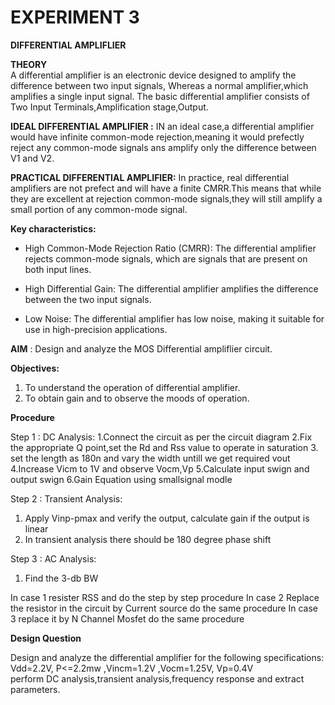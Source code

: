 # EXPERIMENT 3
 **DIFFERENTIAL AMPLIFLIER** 

**THEORY**<br/>
 A differential amplifier is an electronic device designed to amplify the difference between two input signals, Whereas a normal amplifier,which amplifies a single input signal. The basic differential amplifier consists of Two Input Terminals,Amplification stage,Output.<br/>
 
 **IDEAL DIFFERENTIAL AMPLIFIER :** IN an ideal case,a differential amplifier would have infinite common-mode rejection,meaning it would prefectly reject any common-mode signals ans amplify only the difference between V1 and V2.<br/>
 
 **PRACTICAL DIFFERENTIAL AMPLIFIER:** In practice, real differential amplifiers are not prefect and will have a finite CMRR.This means that while they are excellent at rejection common-mode signals,they will still amplify a small portion of any common-mode signal.<br/>
 
**Key characteristics:**

- High Common-Mode Rejection Ratio (CMRR): The differential amplifier rejects common-mode signals, which are signals that are present on both input lines.

- High Differential Gain: The differential amplifier amplifies the difference between the two input signals.

- Low Noise: The differential amplifier has low noise, making it suitable for use in high-precision applications.

**AIM** : Design and analyze the MOS Differential ampliflier circuit.

 **Objectives:**
 1. To understand the operation of differential amplifier.
 2. To obtain gain and to observe the moods of operation.

 **Procedure**<br/>

 Step 1 : DC Analysis:
1.Connect the circuit as per the circuit diagram
2.Fix the appropriate Q point,set the Rd and Rss value to operate in saturation
3. set the length as 180n and vary the width untill we get required vout
4.Increase Vicm to 1V and observe Vocm,Vp
5.Calculate input swign and output swign
6.Gain Equation using smallsignal modle

Step 2 : Transient Analysis:
1. Apply Vinp-pmax and verify the output, calculate gain if the output is linear
2. In transient analysis there should be 180 degree phase shift 

Step 3 : AC Analysis:
1. Find the 3-db BW

In case 1 resister RSS and do the step by step procedure
In case 2 Replace the resistor in the circuit by Current source do the same procedure 
In case 3 replace it by N Channel Mosfet do the same procedure 

**Design Question**

Design and analyze the differential amplifier for the following  specifications:
Vdd=2.2V, P<=2.2mw ,Vincm=1.2V ,Vocm=1.25V, Vp=0.4V<br/>
perform DC analysis,transient analysis,frequency response and extract parameters.







    
 

